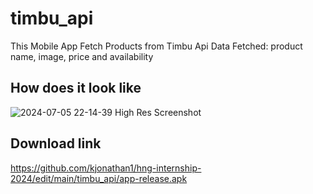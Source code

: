 # timbu_api
This Mobile App Fetch Products from Timbu Api
Data Fetched: product name, image, price and availability

## How does it look like
![2024-07-05 22-14-39 High Res Screenshot](https://github.com/kjonathan1/hng-internship-2024/assets/40925283/7257abb1-822a-4385-96e2-5f2e868e187f)

## Download link
https://github.com/kjonathan1/hng-internship-2024/edit/main/timbu_api/app-release.apk


